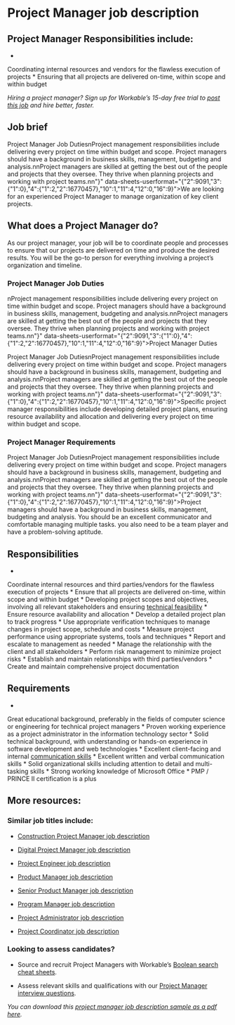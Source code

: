 # Project Manager job description


## Project Manager Responsibilities include:
* 
Coordinating internal resources and vendors for the flawless execution of projects
* 
Ensuring that all projects are delivered on-time, within scope and within budget

<em>Hiring a project manager? Sign up for Workable’s 15-day free trial to <a href="https://www.workable.com/post-jobs-for-free/customize?wid=271&amp;utm_page=project-manager-job-description&amp;utm_program=ad-unit-right&amp;utm_tracking=job-descriptions-information-technology-job-descriptions">post this job</a> and hire better, faster.</em>


## Job brief

Project Manager Job Duties</H2>nProject management responsibilities include delivering every project on time within budget and scope. Project managers should have a background in business skills, management, budgeting and analysis.nnProject managers are skilled at getting the best out of the people and projects that they oversee. They thrive when planning projects and working with project teams.nn&quot;}" data-sheets-userformat="{&quot;2&quot;:9091,&quot;3&quot;:{&quot;1&quot;:0},&quot;4&quot;:{&quot;1&quot;:2,&quot;2&quot;:16770457},&quot;10&quot;:1,&quot;11&quot;:4,&quot;12&quot;:0,&quot;16&quot;:9}">We are looking for an experienced Project Manager to manage organization of key client projects.


## What does a Project Manager do?
As our project manager, your job will be to coordinate people and processes to ensure that our projects are delivered on time and produce the desired results. You will be the go-to person for everything involving a project’s organization and timeline.
### Project Manager Job Duties</H2>nProject management responsibilities include delivering every project on time within budget and scope. Project managers should have a background in business skills, management, budgeting and analysis.nnProject managers are skilled at getting the best out of the people and projects that they oversee. They thrive when planning projects and working with project teams.nn&quot;}" data-sheets-userformat="{&quot;2&quot;:9091,&quot;3&quot;:{&quot;1&quot;:0},&quot;4&quot;:{&quot;1&quot;:2,&quot;2&quot;:16770457},&quot;10&quot;:1,&quot;11&quot;:4,&quot;12&quot;:0,&quot;16&quot;:9}">Project Manager Duties
Project Manager Job Duties</H2>nProject management responsibilities include delivering every project on time within budget and scope. Project managers should have a background in business skills, management, budgeting and analysis.nnProject managers are skilled at getting the best out of the people and projects that they oversee. They thrive when planning projects and working with project teams.nn&quot;}" data-sheets-userformat="{&quot;2&quot;:9091,&quot;3&quot;:{&quot;1&quot;:0},&quot;4&quot;:{&quot;1&quot;:2,&quot;2&quot;:16770457},&quot;10&quot;:1,&quot;11&quot;:4,&quot;12&quot;:0,&quot;16&quot;:9}">Specific project manager responsibilities include developing detailed project plans, ensuring resource availability and allocation and delivering every project on time within budget and scope.
### Project Manager Requirements
Project Manager Job Duties</H2>nProject management responsibilities include delivering every project on time within budget and scope. Project managers should have a background in business skills, management, budgeting and analysis.nnProject managers are skilled at getting the best out of the people and projects that they oversee. They thrive when planning projects and working with project teams.nn&quot;}" data-sheets-userformat="{&quot;2&quot;:9091,&quot;3&quot;:{&quot;1&quot;:0},&quot;4&quot;:{&quot;1&quot;:2,&quot;2&quot;:16770457},&quot;10&quot;:1,&quot;11&quot;:4,&quot;12&quot;:0,&quot;16&quot;:9}">Project managers should have a background in business skills, management, budgeting and analysis. You should be an excellent communicator and comfortable managing multiple tasks. you also need to be a team player and have a problem-solving aptitude.


## Responsibilities

* 
Coordinate internal resources and third parties/vendors for the flawless execution of projects
* 
Ensure that all projects are delivered on-time, within scope and within budget
* 
Developing project scopes and objectives, involving all relevant stakeholders and ensuring <a href="https://resources.workable.com/digital-project-manager-job-description">technical feasibility</a>
* 
Ensure resource availability and allocation
* 
Develop a detailed project plan to track progress
* 
Use appropriate verification techniques to manage changes in project scope, schedule and costs 
* 
Measure project performance using appropriate systems, tools and techniques
* 
Report and escalate to management as needed
* 
Manage the relationship with the client and all stakeholders
* 
Perform risk management to minimize project risks
* 
Establish and maintain relationships with third parties/vendors
* 
Create and maintain comprehensive project documentation



## Requirements

* 
Great educational background, preferably in the fields of computer science or engineering for technical project managers
* 
Proven working experience as a project administrator in the information technology sector
* 
Solid technical background, with understanding or hands-on experience in software development and web technologies
* 
Excellent client-facing and internal <a href="https://resources.workable.com/project-manager-interview-questions">communication skills</a>
* 
Excellent written and verbal communication skills
* 
Solid organizational skills including attention to detail and multi-tasking skills
* 
Strong working knowledge of Microsoft Office
* 
PMP / PRINCE II certification is a plus 


## More resources:
### Similar job titles include:
* <a title="Construction Project Manager job description" href="https://resources.workable.com/construction-project-manager-job-description">Construction Project Manager job description</a>

* <a title="Digital Project Manager job description" href="https://resources.workable.com/digital-project-manager-job-description">Digital Project Manager job description</a>

* <a title="Project Engineer job description" href="https://resources.workable.com/project-engineer-job-description">Project Engineer job description</a>

* <a href="https://resources.workable.com/product-manager-job-description">Product Manager job description</a>

* <a href="https://resources.workable.com/senior-product-manager-job-description">Senior Product Manager job description</a>

* <a href="https://resources.workable.com/program-manager-job-description">Program Manager job description</a>

* <a href="https://resources.workable.com/project-administrator-job-description">Project Administrator job description</a>

* <a href="https://resources.workable.com/project-coordinator-job-description">Project Coordinator job description</a>

### Looking to assess candidates?
* Source and recruit Project Managers with Workable’s <a href="https://resources.workable.com/find-project-managers-boolean-search-strings">Boolean search cheat sheets</a>.

* Assess relevant skills and qualifications with our <a href="https://resources.workable.com/project-manager-job-description">Project Manager interview questions</a>.

<em>You can download this <a href="https://ojjme2x5sm337cgpo2mhuny3-wpengine.netdna-ssl.com/wp-content/uploads/2013/05/Project-Manager-Job-Description-Sample.pdf" target="_blank" rel="noopener">project manager job description sample as a pdf here</a>.</em>
        
